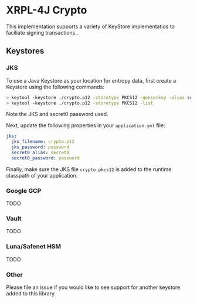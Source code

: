 # XRPL-4J Crypto

This implementation supports a variety of KeyStore implementatios to faciliate signing transactions..

## Keystores

### JKS

To use a Java Keystore as your location for entropy data, first create a Keystore using the following commands:

```bash
> keytool -keystore ./crypto.p12 -storetype PKCS12 -genseckey -alias secret0 -keyalg aes -keysize 256
> keytool -keystore ./crypto.p12 -storetype PKCS12 -list
``` 

Note the JKS and secret0 password used.

Next, update the following properties in your `application.yml` file:

```yaml
jks:
  jks_filename: crypto.p12
  jks_password: password
  secret0_alias: secret0
  secret0_password: password
```

Finally, make sure the JKS file `crypto.pkcs12` is added to the runtime classpath of your application.

### Google GCP

TODO

### Vault

TODO

### Luna/Safenet HSM

TODO

### Other

Please file an issue if you would like to see support for another keystore added to this library.